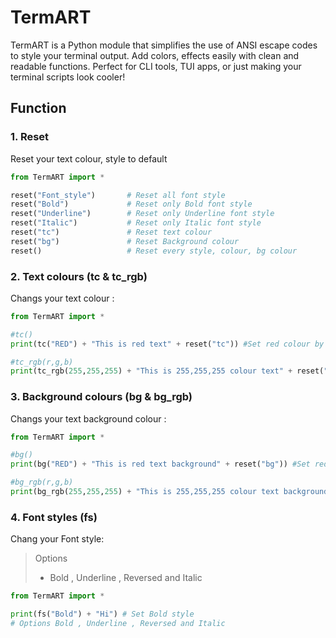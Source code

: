 # TermART
TermART is a Python module that simplifies the use of ANSI escape codes to style your terminal output. Add colors, effects easily with clean and readable functions. Perfect for CLI tools, TUI apps, or just making your terminal scripts look cooler!

## Function
### 1. Reset 
Reset your text colour, style to default
```python
from TermART import *

reset("Font_style")       # Reset all font style
reset("Bold")             # Reset only Bold font style
reset("Underline")        # Reset only Underline font style
reset("Italic")           # Reset only Italic font style
reset("tc")               # Reset text colour
reset("bg")               # Reset Background colour 
reset()                   # Reset every style, colour, bg colour
```
### 2. Text colours (tc & tc_rgb)
Changs your text colour :
```python
from TermART import *

#tc()
print(tc("RED") + "This is red text" + reset("tc")) #Set red colour by "RED","RED","GREEN","BLUE","YELLOW","MAGENTA","CYAN","WHITE" and "BLACK"

#tc_rgb(r,g,b)
print(tc_rgb(255,255,255) + "This is 255,255,255 colour text" + reset("tc")) #Set colour by rgb
```
### 3. Background colours (bg & bg_rgb)
Changs your text background colour :
```python
from TermART import *

#bg()
print(bg("RED") + "This is red text background" + reset("bg")) #Set red background colour by "RED","RED","GREEN","BLUE","YELLOW","MAGENTA","CYAN","WHITE" and "BLACK"

#bg_rgb(r,g,b)
print(bg_rgb(255,255,255) + "This is 255,255,255 colour text background" + reset("bg")) #Set background colour by rgb
```
### 4. Font styles (fs)
Chang your Font style:
>Options
>
>- Bold , Underline , Reversed and Italic
```python
from TermART import *

print(fs("Bold") + "Hi") # Set Bold style
# Options Bold , Underline , Reversed and Italic
```



